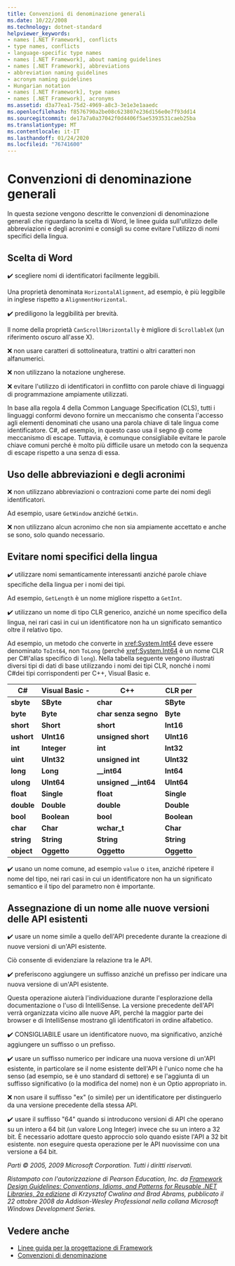 ```yaml
---
title: Convenzioni di denominazione generali
ms.date: 10/22/2008
ms.technology: dotnet-standard
helpviewer_keywords:
- names [.NET Framework], conflicts
- type names, conflicts
- language-specific type names
- names [.NET Framework], about naming guidelines
- names [.NET Framework], abbreviations
- abbreviation naming guidelines
- acronym naming guidelines
- Hungarian notation
- names [.NET Framework], type names
- names [.NET Framework], acronyms
ms.assetid: d3a77ea1-75d2-4969-a8c3-3e1e3e1aaedc
ms.openlocfilehash: f8576790a2be08c623807e236d156e0e7f93dd14
ms.sourcegitcommit: de17a7a0a37042f0d4406f5ae5393531caeb25ba
ms.translationtype: MT
ms.contentlocale: it-IT
ms.lasthandoff: 01/24/2020
ms.locfileid: "76741600"
---
```

# <a name="general-naming-conventions"></a>Convenzioni di denominazione generali
In questa sezione vengono descritte le convenzioni di denominazione generali che riguardano la scelta di Word, le linee guida sull'utilizzo delle abbreviazioni e degli acronimi e consigli su come evitare l'utilizzo di nomi specifici della lingua.

## <a name="word-choice"></a>Scelta di Word
 ✔️ scegliere nomi di identificatori facilmente leggibili.

 Una proprietà denominata `HorizontalAlignment`, ad esempio, è più leggibile in inglese rispetto a `AlignmentHorizontal`.

 ✔️ prediligono la leggibilità per brevità.

 Il nome della proprietà `CanScrollHorizontally` è migliore di `ScrollableX` (un riferimento oscuro all'asse X).

 ❌ non usare caratteri di sottolineatura, trattini o altri caratteri non alfanumerici.

 ❌ non utilizzano la notazione ungherese.

 ❌ evitare l'utilizzo di identificatori in conflitto con parole chiave di linguaggi di programmazione ampiamente utilizzati.

 In base alla regola 4 della Common Language Specification (CLS), tutti i linguaggi conformi devono fornire un meccanismo che consenta l'accesso agli elementi denominati che usano una parola chiave di tale lingua come identificatore. C#, ad esempio, in questo caso usa il segno @ come meccanismo di escape. Tuttavia, è comunque consigliabile evitare le parole chiave comuni perché è molto più difficile usare un metodo con la sequenza di escape rispetto a una senza di essa.

## <a name="using-abbreviations-and-acronyms"></a>Uso delle abbreviazioni e degli acronimi
 ❌ non utilizzano abbreviazioni o contrazioni come parte dei nomi degli identificatori.

 Ad esempio, usare `GetWindow` anziché `GetWin`.

 ❌ non utilizzano alcun acronimo che non sia ampiamente accettato e anche se sono, solo quando necessario.

## <a name="avoiding-language-specific-names"></a>Evitare nomi specifici della lingua
 ✔️ utilizzare nomi semanticamente interessanti anziché parole chiave specifiche della lingua per i nomi dei tipi.

 Ad esempio, `GetLength` è un nome migliore rispetto a `GetInt`.

 ✔️ utilizzano un nome di tipo CLR generico, anziché un nome specifico della lingua, nei rari casi in cui un identificatore non ha un significato semantico oltre il relativo tipo.

 Ad esempio, un metodo che converte in <xref:System.Int64> deve essere denominato `ToInt64`, non `ToLong` (perché <xref:System.Int64> è un nome CLR per C#l'alias specifico di `long`). Nella tabella seguente vengono illustrati diversi tipi di dati di base utilizzando i nomi dei tipi CLR, nonché i nomi C#dei tipi corrispondenti per C++, Visual Basic e.

|C#|Visual Basic -|C++|CLR per|
|---------|------------------|-----------|---------|
|**sbyte**|**SByte**|**char**|**SByte**|
|**byte**|**Byte**|**char senza segno**|**Byte**|
|**short**|**Short**|**short**|**Int16**|
|**ushort**|**UInt16**|**unsigned short**|**UInt16**|
|**int**|**Integer**|**int**|**Int32**|
|**uint**|**UInt32**|**unsigned int**|**UInt32**|
|**long**|**Long**|**__int64**|**Int64**|
|**ulong**|**UInt64**|**unsigned __int64**|**UInt64**|
|**float**|**Single**|**float**|**Single**|
|**double**|**Double**|**double**|**Double**|
|**bool**|**Boolean**|**bool**|**Boolean**|
|**char**|**Char**|**wchar_t**|**Char**|
|**string**|**String**|**String**|**String**|
|**object**|**Oggetto**|**Oggetto**|**Oggetto**|

 ✔️ usano un nome comune, ad esempio `value` o `item`, anziché ripetere il nome del tipo, nei rari casi in cui un identificatore non ha un significato semantico e il tipo del parametro non è importante.

## <a name="naming-new-versions-of-existing-apis"></a>Assegnazione di un nome alle nuove versioni delle API esistenti
 ✔️ usare un nome simile a quello dell'API precedente durante la creazione di nuove versioni di un'API esistente.

 Ciò consente di evidenziare la relazione tra le API.

 ✔️ preferiscono aggiungere un suffisso anziché un prefisso per indicare una nuova versione di un'API esistente.

 Questa operazione aiuterà l'individuazione durante l'esplorazione della documentazione o l'uso di IntelliSense. La versione precedente dell'API verrà organizzata vicino alle nuove API, perché la maggior parte dei browser e di IntelliSense mostrano gli identificatori in ordine alfabetico.

 ✔️ CONSIGLIABILE usare un identificatore nuovo, ma significativo, anziché aggiungere un suffisso o un prefisso.

 ✔️ usare un suffisso numerico per indicare una nuova versione di un'API esistente, in particolare se il nome esistente dell'API è l'unico nome che ha senso (ad esempio, se è uno standard di settore) e se l'aggiunta di un suffisso significativo (o la modifica del nome) non è un Optio appropriato in.

 ❌ non usare il suffisso "ex" (o simile) per un identificatore per distinguerlo da una versione precedente della stessa API.

 ✔️ usare il suffisso "64" quando si introducono versioni di API che operano su un intero a 64 bit (un valore Long Integer) invece che su un intero a 32 bit. È necessario adottare questo approccio solo quando esiste l'API a 32 bit esistente. non eseguire questa operazione per le API nuovissime con una versione a 64 bit.

 *Parti © 2005, 2009 Microsoft Corporation. Tutti i diritti riservati.*

 *Ristampato con l'autorizzazione di Pearson Education, Inc. da [Framework Design Guidelines: Conventions, Idioms, and Patterns for Reusable .NET Libraries, 2a edizione](https://www.informit.com/store/framework-design-guidelines-conventions-idioms-and-9780321545619) di Krzysztof Cwalina and Brad Abrams, pubblicato il 22 ottobre 2008 da Addison-Wesley Professional nella collana Microsoft Windows Development Series.*

## <a name="see-also"></a>Vedere anche

- [Linee guida per la progettazione di Framework](../../../docs/standard/design-guidelines/index.md)
- [Convenzioni di denominazione](../../../docs/standard/design-guidelines/naming-guidelines.md)
